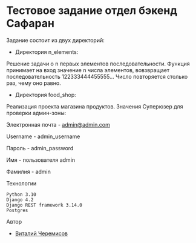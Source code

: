 # Тестовое задание отдел бэкенд Сафаран

Задание состоит из двух директорий:

- Директория n_elements:

Решение задачи о n первых элементов последовательности. Функция принимает на вход
значение n числа элементов, вовзвращает последовательность 122333444455555... 
Число повторяется столько раз, чему оно равно.

- Директория food_shop:

Реализация проекта магазина продуктов. 
Значения Суперюзер для проверки админ-зоны:

Электронная почта - admin@admin.com 

Username - admin_username 

Пароль - admin_password 

Имя - пользователя admin 

Фамилия - admin

Технологии
```
Python 3.10
Django 4.2
Django REST framework 3.14.0
Postgres
```

Автор
- [Виталий Черемисов](https://github.com/VitaliiCheremisov)